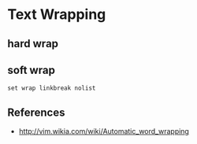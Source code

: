 # Text Wrapping

## hard wrap

## soft wrap

```
set wrap linkbreak nolist
```

## References

- http://vim.wikia.com/wiki/Automatic_word_wrapping

